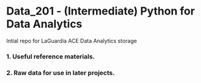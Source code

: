 # Data_201 - (Intermediate) Python for Data Analytics
Intial repo for LaGuardia ACE Data Analytics storage

### 1. Useful reference materials.
### 2. Raw data for use in later projects.
